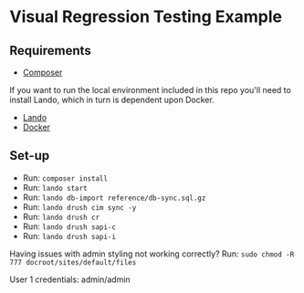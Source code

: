 # Visual Regression Testing Example

## Requirements
- [Composer](https://getcomposer.org)

If you want to run the local environment included in this repo you'll need to install Lando, which in turn is dependent upon Docker.

- [Lando](https://docs.devwithlando.io)
- [Docker](https://www.docker.com)

## Set-up
- Run: `composer install`
- Run: `lando start`
- Run: `lando db-import reference/db-sync.sql.gz`
- Run: `lando drush cim sync -y`
- Run: `lando drush cr`
- Run: `lando drush sapi-c`
- Run: `lando drush sapi-i`

Having issues with admin styling not working correctly?
Run: `sudo chmod -R 777 docroot/sites/default/files`

User 1 credentials: admin/admin
